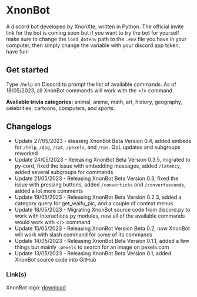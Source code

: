 # XnonBot

A discord bot developed by XnonXte, written in Python. The official invite link for the bot is coming soon but if you want to try the bot for yourself make sure to change the `load_dotenv` path to the `.env` file you have in your computer, then simply change the variable with your discord app token, have fun!

## Get started

Type `/help` on Discord to prompt the list of available commands. As of 18/05/2023, all XnonBot commands will work with the </> command.

**Available trivia categories:** animal, anime, math, art, history, geography, celebrities, cartoons, computers, and sports.

## Changelogs

- Update 27/05/2023 - eleasing XnonBot Beta Version 0.4, added embeds for `/help`, `/dog`, `/cat`, `/pexels`, and `/rps`. QoL updates and subgroups reworked
- Update 24/05/2023 - Releasing XnonBot Beta Version 0.3.5, migrated to py-cord, fixed the issue with embedding messages, added `/latency`, added several subgroups for commands
- Update 21/05/2023 - Releasing XnonBot Beta Version 0.3, fixed the issue with pressing buttons, added `/converticks` and `/convertseconds`, added a lot more comments
- Update 19/05/2023 - Releasing XnonBot Beta Version 0.2.3, added a category query for get_waifu_pic, and a couple of context menus
- Update 18/05/2023 - Migrating XnonBot source code from discord.py to work with interactions.py modules, now all of the available commands would work with </> command
- Update 15/05/2023 - Releasing XnonBot Version Beta 0.2, now XnonBot will work with slash command for some of its commands
- Update 14/05/2023 - Releasing XnonBot Beta Version 0.1.1, added a few things but mainly `.pexels` to search for an image on pexels.com
- Update 13/05/2023 - Releasing XnonBot Beta Version 0.1, added XnonBot source code into GitHub

### Link(s)

XnonBot logo: [download](https://cdn.discordapp.com/attachments/944147343140327465/1106659505711878154/xnonbot.png)
